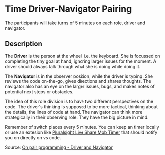# Time Driver-Navigator Pairing

The participants will take turns of 5 minutes on each role, driver and navigator.

## Description
The **Driver** is the person at the wheel, i.e. the keyboard. She is focussed on completing the tiny goal at hand, ignoring larger issues for the moment. A driver should always talk through what she is doing while doing it.

The **Navigator** is in the observer position, while the driver is typing. She reviews the code on-the-go, gives directions and shares thoughts. The navigator also has an eye on the larger issues, bugs, and makes notes of potential next steps or obstacles.

The idea of this role division is to have two different perspectives on the code. The driver's thinking is supposed to be more tactical, thinking about the details, the lines of code at hand. The navigator can think more strategically in their observing role. They have the big picture in mind.

Remember of switch places every 5 minutes. You can keep an timer locally or use an extesion like [Pluralsight Live Share Mob Timer](https://marketplace.visualstudio.com/items?itemName=pluralsight.live-share-mob-timer) that should notify you on directly on vs code.


Source:
[On pair programming - Driver and Navigator](https://martinfowler.com/articles/on-pair-programming.html#DriverAndNavigator)